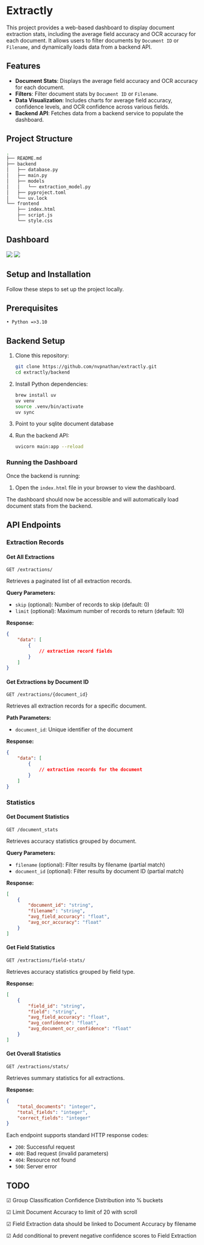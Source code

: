 # Extractly

This project provides a web-based dashboard to display document extraction stats, including the average field accuracy and OCR accuracy for each document. It allows users to filter documents by `Document ID` or `Filename`, and dynamically loads data from a backend API.

## Features

- **Document Stats**: Displays the average field accuracy and OCR accuracy for each document.
- **Filters**: Filter document stats by `Document ID` or `Filename`.
- **Data Visualization**: Includes charts for average field accuracy, confidence levels, and OCR confidence across various fields.
- **Backend API**: Fetches data from a backend service to populate the dashboard.

## Project Structure

```sh
.
├── README.md
├── backend
│   ├── database.py
│   ├── main.py
│   ├── models
│   │   └── extraction_model.py
│   ├── pyproject.toml
│   └── uv.lock
└── frontend
    ├── index.html
    ├── script.js
    └── style.css
```

## Dashboard

![](images/dashboard.png)
![](images/field_stats.png)

## Setup and Installation

Follow these steps to set up the project locally.

## Prerequisites
	• Python =>3.10

## Backend Setup

1.	Clone this repository:

    ```sh
    git clone https://github.com/nvpnathan/extractly.git
    cd extractly/backend
    ```

2.	Install Python dependencies:

    ```sh
    brew install uv
    uv venv
    source .venv/bin/activate
    uv sync
    ```

3.	Point to your sqlite document database

4.	Run the backend API:

    ```sh
    uvicorn main:app --reload
    ```

### Running the Dashboard

Once the backend is running:

1.	Open the `index.html` file in your browser to view the dashboard.

The dashboard should now be accessible and will automatically load document stats from the backend.


## API Endpoints

### Extraction Records

#### Get All Extractions
```http
GET /extractions/
```
Retrieves a paginated list of all extraction records.

**Query Parameters:**
- `skip` (optional): Number of records to skip (default: 0)
- `limit` (optional): Maximum number of records to return (default: 10)

**Response:**
```json
{
    "data": [
        {
            // extraction record fields
        }
    ]
}
```

#### Get Extractions by Document ID
```http
GET /extractions/{document_id}
```
Retrieves all extraction records for a specific document.

**Path Parameters:**
- `document_id`: Unique identifier of the document

**Response:**
```json
{
    "data": [
        {
            // extraction records for the document
        }
    ]
}
```

### Statistics

#### Get Document Statistics
```http
GET /document_stats
```
Retrieves accuracy statistics grouped by document.

**Query Parameters:**
- `filename` (optional): Filter results by filename (partial match)
- `document_id` (optional): Filter results by document ID (partial match)

**Response:**
```json
[
    {
        "document_id": "string",
        "filename": "string",
        "avg_field_accuracy": "float",
        "avg_ocr_accuracy": "float"
    }
]
```

#### Get Field Statistics
```http
GET /extractions/field-stats/
```
Retrieves accuracy statistics grouped by field type.

**Response:**
```json
[
    {
        "field_id": "string",
        "field": "string",
        "avg_field_accuracy": "float",
        "avg_confidence": "float",
        "avg_document_ocr_confidence": "float"
    }
]
```

#### Get Overall Statistics
```http
GET /extractions/stats/
```
Retrieves summary statistics for all extractions.

**Response:**
```json
{
    "total_documents": "integer",
    "total_fields": "integer",
    "correct_fields": "integer"
}
```

Each endpoint supports standard HTTP response codes:
- `200`: Successful request
- `400`: Bad request (invalid parameters)
- `404`: Resource not found
- `500`: Server error


## TODO

&#9745; Group Classification Confidence Distribution into % buckets

&#9745; Limit Document Accuracy to limit of 20 with scroll

&#9745; Field Extraction data should be linked to Document Accuracy by filename

&#9745; Add conditional to prevent negative confidence scores to Field Extraction
